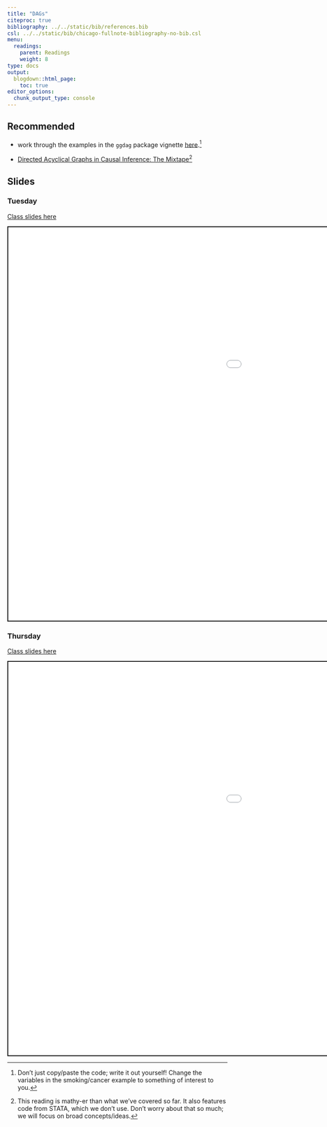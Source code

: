 ```yaml
---
title: "DAGs"
citeproc: true
bibliography: ../../static/bib/references.bib
csl: ../../static/bib/chicago-fullnote-bibliography-no-bib.csl
menu: 
  readings:
    parent: Readings
    weight: 8
type: docs
output:
  blogdown::html_page:
    toc: true
editor_options: 
  chunk_output_type: console
---
```


<script src="/rmarkdown-libs/fitvids/fitvids.min.js"></script>
<script src="/rmarkdown-libs/fitvids/fitvids.min.js"></script>

## Recommended

- work through the examples in the `ggdag` package vignette [here](https://cran.r-project.org/web/packages/ggdag/vignettes/intro-to-dags.html).[^1]

- <i class="fas fa-book"></i> [Directed Acyclical Graphs in Causal Inference: The Mixtape](https://mixtape.scunning.com)[^2]

## Slides

### Tuesday

[Class slides here](/slides/09-dags.html)

<div class="shareagain" style="min-width:300px;margin:1em auto;" data-exeternal="1">
<iframe src="/slides/09-dags.html" width="1600" height="900" style="border:2px solid currentColor;" loading="lazy" allowfullscreen></iframe>
<script>fitvids('.shareagain', {players: 'iframe'});</script>
</div>

### Thursday

[Class slides here](/slides/10-controls-I.html)

<div class="shareagain" style="min-width:300px;margin:1em auto;" data-exeternal="1">
<iframe src="/slides/10-controls-I.html" width="1600" height="900" style="border:2px solid currentColor;" loading="lazy" allowfullscreen></iframe>
<script>fitvids('.shareagain', {players: 'iframe'});</script>
</div>

[^1]: Don’t just copy/paste the code; write it out yourself! Change the variables in the smoking/cancer example to something of interest to you.

[^2]: This reading is mathy-er than what we’ve covered so far. It also features code from STATA, which we don’t use. Don’t worry about that so much; we will focus on broad concepts/ideas.
